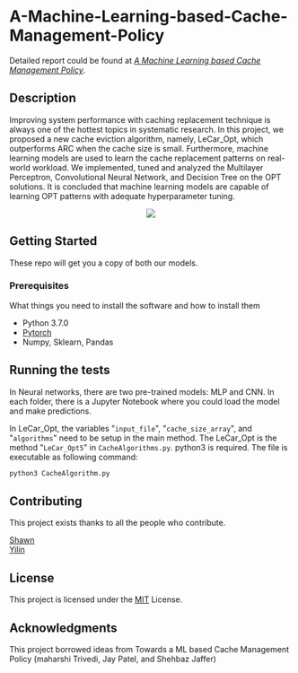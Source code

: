 # A-Machine-Learning-based-Cache-Management-Policy

Detailed report could be found at _[A Machine Learning based Cache Management Policy](https://github.com/ShawnLYU/A-Machine-Learning-based-Cache-Management-Policy/blob/master/report/csc2233.pdf)_.

## Description
Improving system performance with caching replacement technique is always one of the hottest topics in systematic research. In this project, we proposed a new cache eviction algorithm, namely, LeCar\_Opt, which outperforms ARC when the cache size is small. Furthermore, machine learning models are used to learn the cache replacement patterns on real-world workload. We implemented, tuned and analyzed the Multilayer Perceptron, Convolutional Neural Network, and Decision Tree on the OPT solutions. It is concluded that machine learning models are capable of learning OPT patterns with adequate hyperparameter tuning.




<p align="center">
  <img src='https://github.com/ShawnLYU/A-Machine-Learning-based-Cache-Management-Policy/blob/master/report/proj_graphs/NN.png'/>
</p>

## Getting Started

These repo will get you a copy of both our models. 

### Prerequisites

What things you need to install the software and how to install them

- Python 3.7.0
- [Pytorch](https://pytorch.org/)
- Numpy, Sklearn, Pandas





## Running the tests

In Neural networks, there are two pre-trained models: MLP and CNN. In each folder, there is a Jupyter Notebook where you could load the model and make predictions.

In LeCar_Opt, the variables "`input_file`", "`cache_size_array`", and "`algorithms`" need to be setup in the main method.
The LeCar_Opt is the method "`LeCar_Opt5`" in `CacheAlgorithms.py`. 
python3 is required.
The file is executable as following command:
```python
python3 CacheAlgorithm.py
```

    
## Contributing

This project exists thanks to all the people who contribute. 

[Shawn](https://github.com/ShawnLYU)    
[Yilin](https://github.com/yilinhan)

## License

This project is licensed under the [MIT](LICENSE) License.

## Acknowledgments

This project borrowed ideas from Towards a ML based Cache Management Policy (maharshi Trivedi, Jay Patel, and Shehbaz Jaffer)
